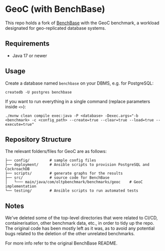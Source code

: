 [benchbase]: https://github.com/cmu-db/benchbase

# GeoC (with BenchBase)

This repo holds a fork of [BenchBase][benchbase] with the GeoC benchmark, a workload designated for geo-replicated database systems.

## Requirements

- Java 17 or newer

## Usage

Create a database named `benchbase` on your DBMS, e.g. for PostgreSQL:

    createdb -U postgres benchbase

If you want to run everything in a single command (replace parameters inside `<>`):

    ./mvnw clean compile exec:java -P <database> -Dexec.args="-b <benchmark> -c <config_path> --create=true --clear=true --load=true --execute=true"

## Repository Structure

The relevant folders/files for GeoC are as follows:

    ├── config/         # sample config files
    ├── deployment/     # Ansible scripts to provision PostgreSQL and CockroachDB
    ├── scripts/        # generate graphs for the results
    ├── src/            # source code for BenchBase
    │   └─── main/java/com/oltpbenchmark/benchmarks/geoc    # GeoC implementation
    └── testing/        # Ansible scripts to run automated tests

## Notes

We've deleted some of the top-level directories that were related to CI/CD, containerisation, other benchmark data, etc., in order to tidy up the repo. The original code has been mostly left as it was, as to avoid any potential bugs related to the deletion of the other unrelated benchmarks.

For more info refer to the original BenchBase README.
